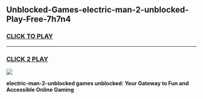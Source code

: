 
## Unblocked-Games-electric-man-2-unblocked-Play-Free-7h7n4
<h3>
<a href="https://premium76.site?title=electric-man-2-unblocked&ref=10A">CLICK TO PLAY</a></h3>
<hr>

<h3>
<a href="https://premium76.site?title=electric-man-2-unblocked&ref=10A">CLICK 2 PLAY</a>
  
</h3>

<a href="https://premium76.site?title=electric-man-2-unblocked&ref=10A"><img src="https://clearcache.store/games.png"></a>


**electric-man-2-unblocked games unblocked: Your Gateway to Fun and Accessible Online Gaming**
